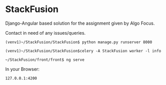 # StackFusion

Django-Angular based solution for the assignment given by Algo Focus.


Contact in need of any issues/queries. 

`(venv1)~/StackFusion/StackFusion$ python manage.py runserver 8000`

`(venv1)~/StackFusion/StackFusion$celery -A StackFusion worker -l info `

`~/StackFusion/front/front$ ng serve`

In your Browser:

`127.0.0.1:4200`
